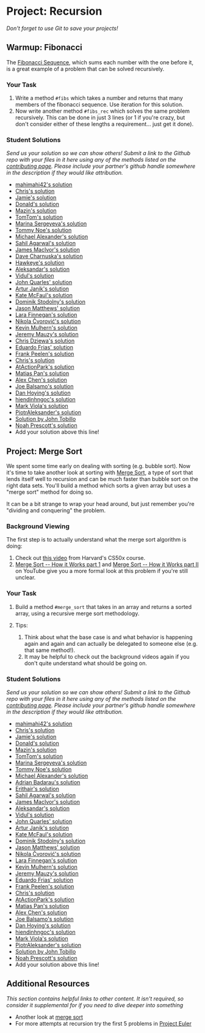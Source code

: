 # Project: Recursion
<!-- *Estimated Time: 3-5 hours* -->

*Don't forget to use Git to save your projects!*

## Warmup: Fibonacci

The [Fibonacci Sequence](http://en.wikipedia.org/wiki/Fibonacci_number), which sums each number with the one before it, is a great example of a problem that can be solved recursively.

### Your Task

1. Write a method `#fibs` which takes a number and returns that many members of the fibonacci sequence.  Use iteration for this solution.
2. Now write another method `#fibs_rec` which solves the same problem recursively.  This can be done in just 3 lines (or 1 if you're crazy, but don't consider either of these lengths a requirement... just get it done).


### Student Solutions

*Send us your solution so we can show others! Submit a link to the Github repo with your files in it here using any of the methods listed on the [contributing page](http://github.com/TheOdinProject/curriculum/blob/master/contributing.md).  Please include your partner's github handle somewhere in the description if they would like attribution.*

* [mahimahi42's solution](https://github.com/mahimahi42/recursion.git)
* [Chris's solution](https://github.com/krzoldakowski/theodinproject/blob/master/recursion/fibonacci.rb)
* [Jamie's solution](https://github.com/Jberczel/odin-projects/blob/master/project_recursion/fibonacci.rb)
* [Donald's solution](https://github.com/donaldali/odin-ruby/tree/master/project_recursion)
* [Mazin's solution](https://github.com/muzfuz/CodeLessons/blob/master/recursion/fibonacci.rb)
* [TomTom's solution](https://github.com/tim5046/projectOdin/blob/master/Recursion/fibonacci.rb)
* [Marina Sergeyeva's solution](https://github.com/imousterian/OdinProject/blob/master/Project2_6_Ruby_Recursion/fibonacci.rb)
* [Tommy Noe's solution](https://github.com/thomasjnoe/fibonacci-practice)
* [Michael Alexander's solution](https://github.com/betweenparentheses/project_recursion/blob/master/fibs.rb)
* [Sahil Agarwal's solution](https://github.com/sahilda/the_odin_project/tree/master/recursion)
* [James MacIvor's solution](https://github.com/RobotOptimist/rec_ex/blob/master/fibs.rb)
* [Dave Charnuska's solution](https://github.com/charleszardo/Odin_Project/blob/master/fibonacci.rb)
* [Hawkeye's solution](https://github.com/Hawkeye000/odin-recursion)
* [Aleksandar's solution](https://github.com/Rodic/Odin-Ruby-Projects/blob/master/Project:%20Recursion/lib/fibonacci.rb)
* [Vidul's solution](https://github.com/viparthasarathy/recursion/blob/master/fib.rb)
* [John Quarles' solution](https://github.com/johnwquarles/Ruby-project-recursion/blob/master/fib.rb)
* [Artur Janik's solution](https://github.com/ArturJanik/TOPRuby/blob/master/Project6/Fibonacci/p1-fib.rb)
* [Kate McFaul's solution](https://github.com/craftykate/odin-project/blob/master/Chapter_03-Advanced_Ruby/recursion/fibonacci.rb)
* [Dominik Stodolny's solution](https://github.com/dstodolny/recursion/blob/master/fibonacci.rb)
* [Jason Matthews' solution](https://github.com/fo0man/project_recursion/blob/master/recursion.rb)
* [Lara Finnegan's solution](https://github.com/lcf0285/recursion/blob/master/fib2.rb)
* [Nikola Čvorović's solution](https://github.com/cvorak/Recursion/blob/master/fibonacci.rb)
* [Kevin Mulhern's solution](https://github.com/KevinMulhern/recursion/blob/master/fibonacci.rb)
* [Jeremy Mauzy's solution](https://github.com/apositivejam/the_odin_project/blob/master/recursion_project/fibonacci.rb)
* [Chris Dziewa's solution](https://github.com/chrisdziewa/recursion/blob/master/fibonacci.rb)
* [Eduardo Frias' solution](https://github.com/feek1g/theodinproject/blob/master/Recursion/fibo.rb)
* [Frank Peelen's solution](https://github.com/FrankPeelen/Recursion/blob/master/fibonacci.rb)
* [Chris's solution](https://github.com/Concretechris/odinProject/blob/master/OP%20-%20Recursive%20Exercises/fib.rb)
* [AtActionPark's solution](https://github.com/AtActionPark/odin_recursion_project/blob/master/recursion.rb)
* [Matias Pan's solution](https://github.com/kriox26/odin_ruby/tree/master/project_recursion/)
* [Alex Chen's solution](https://github.com/Chenzilla/recursive)
* [Joe Balsamo's solution](https://github.com/Joe-Balsamo/fibonacci)
* [Dan Hoying's solution](https://github.com/danhoying/recursion/blob/master/fibonacci.rb)
* [hiendinhngoc's solution](https://github.com/hiendinhngoc/TheOdinProject/blob/master/ruby/CS/recursion.rb)
* [Mark Viola's solution](https://github.com/markviola/the-odin-project/tree/master/11-more-ruby-problems-4/1%20-%20Fibonacci%20Sequence)
* [PiotrAleksander's solution](https://github.com/PiotrAleksander/Ruby/blob/master/fibonacci.rb)
* [Solution by John Tobillo](https://github.com/jdtobill/Ruby/blob/master/challenges/fibonacci/fibonacci.rb)
* [Noah Prescott's solution](https://github.com/npresco/recursion)
* Add your solution above this line!


## Project: Merge Sort

We spent some time early on dealing with sorting (e.g. bubble sort).  Now it's time to take another look at sorting with [Merge Sort](http://en.wikipedia.org/wiki/Merge_sort), a type of sort that lends itself well to recursion and can be much faster than bubble sort on the right data sets.  You'll build a method which sorts a given array but uses a "merge sort" method for doing so.

It can be a bit strange to wrap your head around, but just remember you're "dividing and conquering" the problem.

### Background Viewing

The first step is to actually understand what the merge sort algorithm is doing:

1. Check out [this video](http://www.youtube.com/watch?v=EeQ8pwjQxTM) from Harvard's CS50x course.
2. [Merge Sort -- How it Works part 1](http://www.youtube.com/watch?v=OAsokGNa18k) and [Merge Sort -- How it Works part II](http://www.youtube.com/watch?v=nNhpFO9CmPs) on YouTube give you a more formal look at this problem if you're still unclear.

### Your Task

1. Build a method `#merge_sort` that takes in an array and returns a sorted array, using a recursive merge sort methodology.
2. Tips:

    1. Think about what the base case is and what behavior is happening again and again and can actually be delegated to someone else (e.g. that same method!).
    2. It may be helpful to check out the background videos again if you don't quite understand what should be going on.

### Student Solutions

*Send us your solution so we can show others! Submit a link to the Github repo with your files in it here using any of the methods listed on the [contributing page](http://github.com/TheOdinProject/curriculum/blob/master/contributing.md).  Please include your partner's github handle somewhere in the description if they would like attribution.*

* [mahimahi42's solution](https://github.com/mahimahi42/recursion.git)
* [Chris's solution](https://github.com/krzoldakowski/theodinproject/blob/master/recursion/merge_sort.rb)
* [Jamie's solution](https://github.com/Jberczel/odin-projects/blob/master/project_recursion/merge_sort.rb)
* [Donald's solution](https://github.com/donaldali/odin-ruby/tree/master/project_recursion)
* [Mazin's solution](https://github.com/muzfuz/CodeLessons/blob/master/recursion/merge_sort.rb)
* [TomTom's solution](https://github.com/tim5046/projectOdin/blob/master/Recursion/mergeSort.rb)
* [Marina Sergeyeva's solution](https://github.com/imousterian/OdinProject/blob/master/Project2_6_Ruby_Recursion/mergesort.rb)
* [Tommy Noe's solution](https://github.com/thomasjnoe/merge-sort)
* [Michael Alexander's solution](https://github.com/betweenparentheses/project_recursion/blob/master/merge_sort.rb)
* [Adrian Badarau's solution](https://github.com/adrianbadarau/Project-Odin-Work-Files/blob/master/ProjectRecursion.rb)
* [Erithair's solution](https://github.com/N19270/merge-sort)
* [Sahil Agarwal's solution](https://github.com/sahilda/the_odin_project/tree/master/recursion)
* [James MacIvor's solution](https://github.com/RobotOptimist/rec_ex/blob/master/merge_sort.rb)
* [Aleksandar's solution](https://github.com/Rodic/Odin-Ruby-Projects/blob/master/Project:%20Recursion/lib/merge.rb)
* [Vidul's solution](https://github.com/viparthasarathy/recursion/blob/master/merge_sort.rb)
* [John Quarles' solution](https://github.com/johnwquarles/Ruby-project-recursion/blob/master/merge_sort.rb)
* [Artur Janik's solution](https://github.com/ArturJanik/TOPRuby/blob/master/Project6/MergeSort/p2-merg.rb)
* [Kate McFaul's solution](https://github.com/craftykate/odin-project/blob/master/Chapter_03-Advanced_Ruby/recursion/merge_sort.rb)
* [Dominik Stodolny's solution](https://github.com/dstodolny/recursion/blob/master/merge_sort.rb)
* [Jason Matthews' solution](https://github.com/fo0man/project_recursion/blob/master/recursion.rb)
* [Nikola Čvorović's solution](https://github.com/cvorak/Recursion/blob/master/merge_sort.rb)
* [Lara Finnegan's solution](https://github.com/lcf0285/recursion/blob/master/merge_sort.rb)
* [Kevin Mulhern's solution](https://github.com/KevinMulhern/recursion/blob/master/merge_sort.rb)
* [Jeremy Mauzy's solution](https://github.com/apositivejam/the_odin_project/blob/master/recursion_project/merge_sort.rb)
* [Eduardo Frias' solution](https://github.com/feek1g/theodinproject/blob/master/Recursion/merge_sort.rb)
* [Frank Peelen's solution](https://github.com/FrankPeelen/Recursion/blob/master/merge_sort.rb)
* [Chris's solution](https://github.com/Concretechris/odinProject/blob/master/OP%20-%20Recursive%20Exercises/merge_sort.rb)
* [AtActionPark's solution](https://github.com/AtActionPark/odin_recursion_project/blob/master/merge_sort.rb)
* [Matias Pan's solution](https://github.com/kriox26/odin_ruby/tree/master/project_recursion)
* [Alex Chen's solution](https://github.com/Chenzilla/recursive)
* [Joe Balsamo's solution](https://github.com/Joe-Balsamo/merge_sort)
* [Dan Hoying's solution](https://github.com/danhoying/recursion/blob/master/merge_sort.rb)
* [hiendinhngoc's solution](https://github.com/hiendinhngoc/TheOdinProject/blob/master/ruby/CS/merge_sort.rb)
* [Mark Viola's solution](https://github.com/markviola/the-odin-project/tree/master/11-more-ruby-problems-4/2%20-%20Merge%20Sort)
* [PiotrAleksander's solution](https://github.com/PiotrAleksander/Ruby/blob/master/Ruby.%20Praktyczne%20Skrypty/sortowaniePoprzezScalanie.rb)
* [Solution by John Tobillo](https://github.com/jdtobill/Ruby/blob/master/challenges/merge_sort/merge_sort.rb)
* [Noah Prescott's solution](https://github.com/npresco/recursion/blob/master/merge_sort.rb)
* Add your solution above this line!



## Additional Resources

*This section contains helpful links to other content. It isn't required, so consider it supplemental for if you need to dive deeper into something*

* Another look at [merge sort](http://www.sorting-algorithms.com/merge-sort)
* For more attempts at recursion try the first 5 problems in [Project Euler](https://projecteuler.net/problems)

